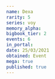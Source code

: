 ```yaml
---
name: Dexa
rarity: 5
series: voy
memory_alpha:
bigbook_tier: 2
events: 6
in_portal:
date: 25/03/2021
obtained: Event
mega: true
published: true
---
```



